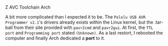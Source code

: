 Z AVC Toolchain Arch

A bit more complicated than I expected it to be.
The `Pololu USB AVR Programmer v2.1`'s drivers already exists within the Linux kernel, but the .tar-ball from their site
provided with `pavr2cmd` and `pavr2gui`. At first, the `TTL port` and `Programming port` stated `(Unknown)`. As a last
restort, I rebooted the computer and finally Arch dedicated a **port** to it.

